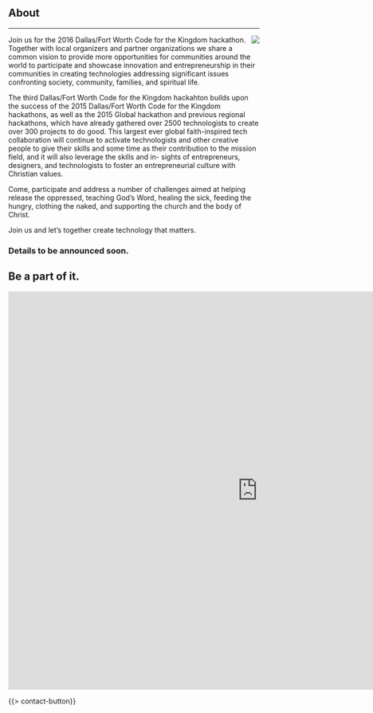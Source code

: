 ﻿## About
---
<img src="{{assets}}/images/earth.jpg" style="float:right"/>

Join us for the 2016 Dallas/Fort Worth Code for the Kingdom hackathon. Together with local organizers and partner organizations we share a common vision to provide more opportunities for communities around the world to participate and showcase innovation and entrepreneurship in their communities in creating technologies addressing significant issues confronting society, community, families, and spiritual life.

The third Dallas/Fort Worth Code for the Kingdom hackahton builds upon the success of the 2015 Dallas/Fort Worth  Code for the Kingdom hackathons, as well as the 2015 Global hackathon and previous regional hackathons, which have already gathered over 2500 technologists to create over 300 projects to do good. This largest ever global faith-inspired tech collaboration will continue to activate technologists and other creative people to give their skills and some time as their contribution to the mission field, and it will also leverage the skills and in- sights of entrepreneurs, designers, and technologists to foster an entrepreneurial culture with Christian values.

Come, participate and address a number of challenges aimed at helping release the oppressed, teaching God’s Word, healing the sick, feeding the hungry, clothing the naked, and supporting the church and the body of Christ. 

Join us and let’s together create technology that matters.

### Details to be announced soon. 

## Be a part of it.

<iframe src="https://docs.google.com/forms/d/193-0l6fbRLKmvzBHNEnhIQs2kBFaOL91MMN2jq8sdhg/viewform?embedded=true" width="1000" height="800" frameborder="0" marginheight="0" marginwidth="0">Loading...</iframe>

{{> contact-button}}
